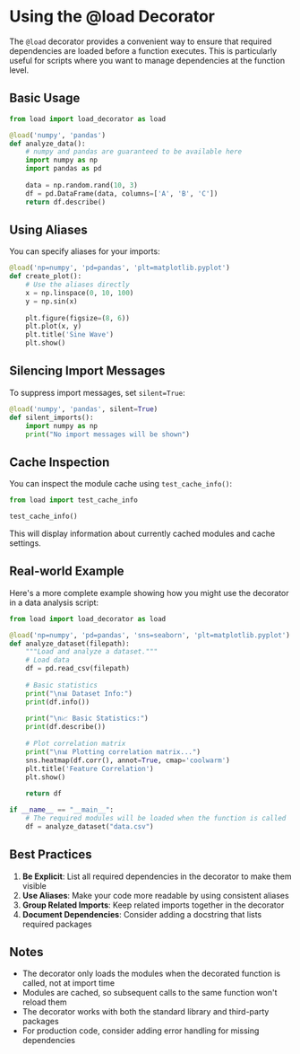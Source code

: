 # Using the @load Decorator

The `@load` decorator provides a convenient way to ensure that required dependencies are loaded before a function executes. This is particularly useful for scripts where you want to manage dependencies at the function level.

## Basic Usage

```python
from load import load_decorator as load

@load('numpy', 'pandas')
def analyze_data():
    # numpy and pandas are guaranteed to be available here
    import numpy as np
    import pandas as pd
    
    data = np.random.rand(10, 3)
    df = pd.DataFrame(data, columns=['A', 'B', 'C'])
    return df.describe()
```

## Using Aliases

You can specify aliases for your imports:

```python
@load('np=numpy', 'pd=pandas', 'plt=matplotlib.pyplot')
def create_plot():
    # Use the aliases directly
    x = np.linspace(0, 10, 100)
    y = np.sin(x)
    
    plt.figure(figsize=(8, 6))
    plt.plot(x, y)
    plt.title('Sine Wave')
    plt.show()
```

## Silencing Import Messages

To suppress import messages, set `silent=True`:

```python
@load('numpy', 'pandas', silent=True)
def silent_imports():
    import numpy as np
    print("No import messages will be shown")
```

## Cache Inspection

You can inspect the module cache using `test_cache_info()`:

```python
from load import test_cache_info

test_cache_info()
```

This will display information about currently cached modules and cache settings.

## Real-world Example

Here's a more complete example showing how you might use the decorator in a data analysis script:

```python
from load import load_decorator as load

@load('np=numpy', 'pd=pandas', 'sns=seaborn', 'plt=matplotlib.pyplot')
def analyze_dataset(filepath):
    """Load and analyze a dataset."""
    # Load data
    df = pd.read_csv(filepath)
    
    # Basic statistics
    print("\n📊 Dataset Info:")
    print(df.info())
    
    print("\n📈 Basic Statistics:")
    print(df.describe())
    
    # Plot correlation matrix
    print("\n📊 Plotting correlation matrix...")
    sns.heatmap(df.corr(), annot=True, cmap='coolwarm')
    plt.title('Feature Correlation')
    plt.show()
    
    return df

if __name__ == "__main__":
    # The required modules will be loaded when the function is called
    df = analyze_dataset("data.csv")
```

## Best Practices

1. **Be Explicit**: List all required dependencies in the decorator to make them visible
2. **Use Aliases**: Make your code more readable by using consistent aliases
3. **Group Related Imports**: Keep related imports together in the decorator
4. **Document Dependencies**: Consider adding a docstring that lists required packages

## Notes

- The decorator only loads the modules when the decorated function is called, not at import time
- Modules are cached, so subsequent calls to the same function won't reload them
- The decorator works with both the standard library and third-party packages
- For production code, consider adding error handling for missing dependencies
